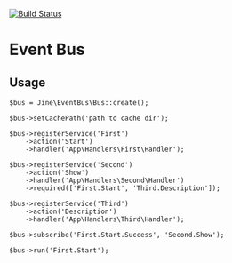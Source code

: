 [![Build Status](https://travis-ci.org/jine-framework/event-bus.svg?branch=main)](https://travis-ci.org/jine-framework/event-bus)
# Event Bus

## Usage
```
$bus = Jine\EventBus\Bus::create();

$bus->setCachePath('path to cache dir');

$bus->registerService('First')
    ->action('Start')
    ->handler('App\Handlers\First\Handler');

$bus->registerService('Second')
    ->action('Show')
    ->handler('App\Handlers\Second\Handler')
    ->required(['First.Start', 'Third.Description']);

$bus->registerService('Third')
    ->action('Description')
    ->handler('App\Handlers\Third\Handler');

$bus->subscribe('First.Start.Success', 'Second.Show');

$bus->run('First.Start');

